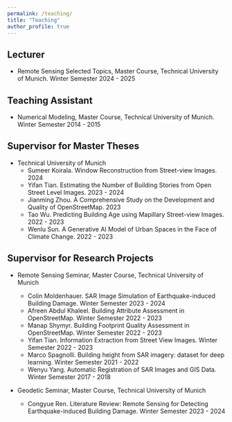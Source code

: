 ```yaml
---
permalink: /teaching/
title: "Teaching"
author_profile: true
---
```


## Lecturer
- Remote Sensing Selected Topics, Master Course, Technical University of Munich. Winter Semester 2024 - 2025

## Teaching Assistant
- Numerical Modeling, Master Course, Technical University of Munich. Winter Semester 2014 - 2015

## Supervisor for Master Theses
- Technical University of Munich
  - Sumeer Koirala. Window Reconstruction from Street-view Images. 2024
  - Yifan Tian. Estimating the Number of Building Stories from Open Street Level Images. 2023 - 2024
  - Jianming Zhou. A Comprehensive Study on the Development and Quality of OpenStreetMap. 2023
  - Tao Wu. Predicting Building Age using Mapillary Street-view Images. 2022 - 2023
  - Wenlu Sun. A Generative AI Model of Urban Spaces in the Face of Climate Change. 2022 - 2023

## Supervisor for Research Projects
- Remote Sensing Seminar, Master Course, Technical University of Munich
  - Colin Moldenhauer. SAR Image Simulation of Earthquake-induced Building Damage. Winter Semester 2023 - 2024
  - Afreen Abdul Khaleel. Building Attribute Assessment in OpenStreetMap. Winter Semester 2022 - 2023
  - Manap Shymyr. Building Footprint Quality Assessment in OpenStreetMap. Winter Semester 2022 - 2023
  - Yifan Tian. Information Extraction from Street View Images. Winter Semester 2022 - 2023
  - Marco Spagnolli. Building height from SAR imagery: dataset for deep learning. Winter Semester 2021 - 2022
  - Wenyu Yang. Automatic Registration of SAR Images and GIS Data. Winter Semester 2017 - 2018

- Geodetic Seminar, Master Course, Technical University of Munich
  - Congyue Ren. Literature Review: Remote Sensing for Detecting Earthquake-induced Building Damage. Winter Semester 2023 - 2024
